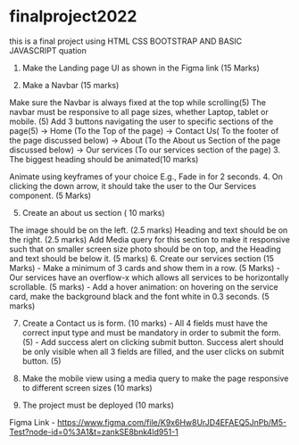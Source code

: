 # finalproject2022
this is a final project using HTML CSS BOOTSTRAP AND BASIC JAVASCRIPT
quation
1. Make the Landing page UI as shown in the Figma link (15 Marks)

2. Make a Navbar (15 marks)

Make sure the Navbar is always fixed at the top while scrolling(5)
The navbar must be responsive to all page sizes, whether Laptop, tablet or mobile. (5)
Add 3 buttons navigating the user to specific sections of the page(5) -> Home (To the Top of the page) -> Contact Us( To the footer of the page discussed below) -> About (To the About us Section of the page discussed below) -> Our services (To our services section of the page)
3. The biggest heading should be animated(10 marks)

Animate using keyframes of your choice
E.g., Fade in for 2 seconds.
4. On clicking the down arrow, it should take the user to the Our Services component. (5 Marks)

5. Create an about us section ( 10 marks)

The image should be on the left. (2.5 marks)
Heading and text should be on the right. (2.5 marks)
Add Media query for this section to make it responsive such that on smaller screen size photo should be on top, and the Heading and text should be below it. (5 marks)
6. Create our services section (15 Marks) - Make a minimum of 3 cards and show them in a row. (5 Marks) - Our services have an overflow-x which allows all services to be horizontally scrollable. (5 marks) - Add a hover animation: on hovering on the service card, make the background black and the font white in 0.3 seconds. (5 marks)

7. Create a Contact us is form. (10 marks) - All 4 fields must have the correct input type and must be mandatory in order to submit the form. (5) - Add success alert on clicking submit button. Success alert should be only visible when all 3 fields are filled, and the user clicks on submit button. (5)

8. Make the mobile view using a media query to make the page responsive to different screen sizes (10 marks)

9. The project must be deployed (10 marks)

Figma Link - https://www.figma.com/file/K9x6Hw8UrJD4EFAEQ5JnPb/M5-Test?node-id=0%3A1&t=zankSE8bnk4ld951-1
